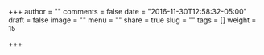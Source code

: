 +++
author = ""
comments = false
date = "2016-11-30T12:58:32-05:00"
draft = false
image = ""
menu = ""
share = true
slug = ""
tags = []
weight = 15

+++

<div id='gads'>
<center>
<ins class="adsbygoogle"
     style="display:block"
     data-ad-client="ca-pub-6986704271237340"
     data-ad-slot="6884077067"
     data-ad-format="auto"></ins>
<script>
(adsbygoogle = window.adsbygoogle || []).push({});
</script>
</div>
</center>
<br>

